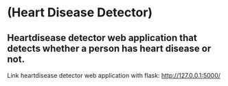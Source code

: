 # (Heart Disease Detector)

## Heartdisease detector web application that detects whether a person has heart disease or not.

Link heartdisease detector web application with flask: http://127.0.0.1:5000/
